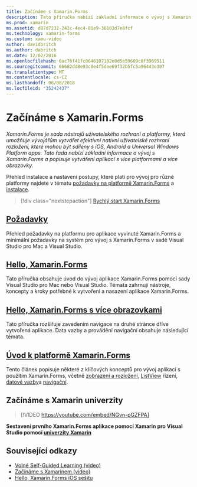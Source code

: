 ```yaml
---
title: Začínáme s Xamarin.Forms
description: Tato příručka nabízí základní informace o vývoj s Xamarin.Forms a popisuje vytváření aplikací s více platformami a více obrazovky.
ms.prod: xamarin
ms.assetid: d87d7232-242c-4ec4-81e9-36103d7e8fcf
ms.technology: xamarin-forms
ms.custom: xamu-video
author: davidbritch
ms.author: dabritch
ms.date: 12/02/2016
ms.openlocfilehash: 6ac76f41fc0646107102e0d5e59609c0f3969511
ms.sourcegitcommit: 66682dd8e93c0e4f5dee69f32b5fc5a96443e307
ms.translationtype: MT
ms.contentlocale: cs-CZ
ms.lasthandoff: 06/08/2018
ms.locfileid: "35242437"
---
```

# <a name="getting-started-with-xamarinforms"></a>Začínáme s Xamarin.Forms

_Xamarin.Forms je sada nástrojů uživatelského rozhraní a platformy, která umožňuje vývojářům vytvářet efektivní nativní uživatelské rozhraní rozložení, které mohou být sdíleny s iOS, Android a Universal Windows Platform apps. Tato řada nabízí základní informace o vývoj s Xamarin.Forms a popisuje vytváření aplikací s více platformami a více obrazovky._

Přehled instalace a nastavení postupy, které platí pro vývoj pro různé platformy najdete v tématu [požadavky na platformě Xamarin.Forms](installation.md) a [instalace](~/cross-platform/get-started/installation/index.md).

> [!div class="nextstepaction"]
> [Rychlý start Xamarin.Forms](~/xamarin-forms/get-started/hello-xamarin-forms/quickstart.md)



## <a name="requirementsinstallationmd"></a>[Požadavky](installation.md)

Přehled požadavky na platformu pro aplikace vyvinuté Xamarin.Forms a minimální požadavky na systém pro vývoj s Xamarin.Forms v sadě Visual Studio pro Mac a Visual Studio.

## <a name="hello-xamarinformsxamarin-formsget-startedhello-xamarin-formsindexmd"></a>[Hello, Xamarin.Forms](~/xamarin-forms/get-started/hello-xamarin-forms/index.md)

Tato příručka obsahuje úvod do vývoj aplikace Xamarin.Forms pomocí sady Visual Studio pro Mac nebo Visual Studio. Témata zahrnují nástroje, koncepty a kroky potřebné k vytvoření a nasazení aplikace Xamarin.Forms.

## <a name="hello-xamarinforms-multiscreenxamarin-formsget-startedhello-xamarin-forms-multiscreenindexmd"></a>[Hello, Xamarin.Forms s více obrazovkami](~/xamarin-forms/get-started/hello-xamarin-forms-multiscreen/index.md)

Tato příručka rozšiřuje zavedením navigace na druhé stránce dříve vytvořená aplikace. Data vazby a provádění navigační obsahuje následující témata.

## <a name="introduction-to-xamarinformsxamarin-formsget-startedintroduction-to-xamarin-formsmd"></a>[Úvod k platformě Xamarin.Forms](~/xamarin-forms/get-started/introduction-to-xamarin-forms.md)

Tento článek popisuje některé z klíčových konceptů pro vývoj aplikací s použitím Xamarin.Forms, včetně [zobrazení a rozložení](~/xamarin-forms/get-started/introduction-to-xamarin-forms.md#Views_and_Layouts), [ListView](~/xamarin-forms/get-started/introduction-to-xamarin-forms.md#Lists_in_Xamarin_Forms) řízení, [datové vazby](~/xamarin-forms/get-started/introduction-to-xamarin-forms.md#Data_Binding)a [navigační](~/xamarin-forms/get-started/introduction-to-xamarin-forms.md#Navigation).


## <a name="get-started-with-xamarin-university"></a>Začínáme s Xamarin univerzity

> [!VIDEO https://youtube.com/embed/NGvn-pGZFPA]

**Sestavení prvního Xamarin.Forms aplikace pomocí Xamarin pro Visual Studio pomocí [univerzity Xamarin](https://university.xamarin.com)**


## <a name="related-links"></a>Související odkazy

- [Volné Self-Guided Learning (video)](https://university.xamarin.com/self-guided)
- [Začínáme s Xamarinem (video)](https://developer.xamarin.com/videos/)
- [Hello, Xamarin.Forms iOS sešitu](https://developer.xamarin.com/workbooks/xamarin-forms/getting-started/GettingStartedWithXamarinForms-ios.workbook)
